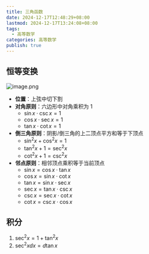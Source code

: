 ```yaml
---
title: 三角函数
date: 2024-12-17T12:48:29+08:00
lastmod: 2024-12-17T13:24:08+08:00
tags:
  - 高等数学
categories: 高等数学
publish: true
---
```


	
## 恒等变换

![image.png](https://s2.loli.net/2024/12/17/3Sg8aitwLc7D6y2.png)

+ **位置**：上弦中切下割
+ **对角原则**：六边形中对角乘积为 1
	+ $\sin x \cdot \csc x = 1$
	+ $\cos x \cdot \sec x = 1$
	+ $\tan x \cdot \cot x = 1$
+ **倒三角原则**：阴影/倒三角的上二顶点平方和等于下顶点
	+ $\sin ^{2}x + \cos ^{2}x = 1$
	+ $\tan ^{2}x + 1 = \sec ^{2}x$
	+ $\cot ^{2}x + 1=\csc ^{2}x$
+ **邻点原则**：相邻顶点乘积等于当前顶点
	+ $\sin x = \cos x \cdot \tan x$
	+ $\cos x = \sin x\cdot \cot x$
	+ $\tan x=\sin x\cdot \sec x$
	+ $\sec x=\tan x\cdot \csc x$
	+ $\csc x=\sec x\cdot \cot x$
	+ $\cot x=\csc x\cdot \cos x$

## 积分

1. $\sec ^{2}x=1+\tan ^{2}x$
3. $\sec ^{2}xdx=d\tan x$

